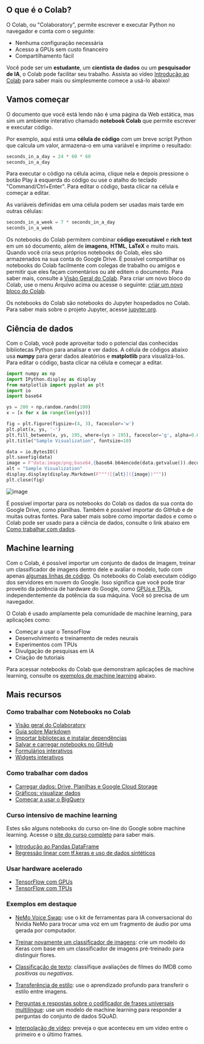 <div class="markdown-google-sans">
  <h2>O que é o Colab?</h2>
</div>

O Colab, ou "Colaboratory", permite escrever e executar Python no navegador e conta com o seguinte: 
- Nenhuma configuração necessária
- Acesso a GPUs sem custo financeiro
- Compartilhamento fácil

Você pode ser um <strong>estudante</strong>, um <strong>cientista de dados</strong> ou um <strong>pesquisador de IA</strong>, o Colab pode facilitar seu trabalho. Assista ao vídeo <a href="https://www.youtube.com/watch?v=inN8seMm7UI">Introdução ao Colab</a> para saber mais ou simplesmente comece a usá-lo abaixo!

<div class="markdown-google-sans">

## <strong>Vamos começar</strong>
</div>

O documento que você está lendo não é uma página da Web estática, mas sim um ambiente interativo chamado <strong>notebook Colab</strong> que permite escrever e executar código.

Por exemplo, aqui está uma <strong>célula de código</strong> com um breve script Python que calcula um valor, armazena-o em uma variável e imprime o resultado:

```python
seconds_in_a_day = 24 * 60 * 60
seconds_in_a_day
```

Para executar o código na célula acima, clique nela e depois pressione o botão Play à esquerda do código ou use o atalho do teclado "Command/Ctrl+Enter". Para editar o código, basta clicar na célula e começar a editar.

As variáveis definidas em uma célula podem ser usadas mais tarde em outras células:

```python
seconds_in_a_week = 7 * seconds_in_a_day
seconds_in_a_week
```

Os notebooks do Colab permitem combinar <strong>código executável</strong> e <strong>rich text</strong> em um só documento, além de <strong>imagens</strong>, <strong>HTML</strong>, <strong>LaTeX</strong> e muito mais. Quando você cria seus próprios notebooks do Colab, eles são armazenados na sua conta do Google Drive. É possível compartilhar os notebooks do Colab facilmente com colegas de trabalho ou amigos e permitir que eles façam comentários ou até editem o documento. Para saber mais, consulte a <a href="/notebooks/basic_features_overview.ipynb">Visão Geral do Colab</a>. Para criar um novo bloco do Colab, use o menu Arquivo acima ou acesse o seguinte: <a href="http://colab.research.google.com#create=true">criar um novo bloco do Colab</a>.

Os notebooks do Colab são notebooks do Jupyter hospedados no Colab. Para saber mais sobre o projeto Jupyter, acesse <a href="https://www.jupyter.org">jupyter.org</a>.

<div class="markdown-google-sans">

## Ciência de dados
</div>

Com o Colab, você pode aproveitar todo o potencial das conhecidas bibliotecas Python para analisar e ver dados. A célula de códigos abaixo usa <strong>numpy</strong> para gerar dados aleatórios e <strong>matplotlib</strong> para visualizá-los. Para editar o código, basta clicar na célula e começar a editar.

```python
import numpy as np
import IPython.display as display
from matplotlib import pyplot as plt
import io
import base64

ys = 200 + np.random.randn(100)
x = [x for x in range(len(ys))]

fig = plt.figure(figsize=(4, 3), facecolor='w')
plt.plot(x, ys, '-')
plt.fill_between(x, ys, 195, where=(ys > 195), facecolor='g', alpha=0.6)
plt.title("Sample Visualization", fontsize=10)

data = io.BytesIO()
plt.savefig(data)
image = F"data:image/png;base64,{base64.b64encode(data.getvalue()).decode()}"
alt = "Sample Visualization"
display.display(display.Markdown(F"""![{alt}]({image})"""))
plt.close(fig)
```

![image]()

É possível importar para os notebooks do Colab os dados da sua conta do Google Drive, como planilhas. Também é possível importar do GitHub e de muitas outras fontes. Para saber mais sobre como importar dados e como o Colab pode ser usado para a ciência de dados, consulte o link abaixo em <a href="#working-with-data">Como trabalhar com dados</a>.

<div class="markdown-google-sans">

## Machine learning
</div>

Com o Colab, é possível importar um conjunto de dados de imagem, treinar um classificador de imagens dentro dele e avaliar o modelo, tudo com apenas <a href="https://colab.research.google.com/github/tensorflow/docs/blob/master/site/en/tutorials/quickstart/beginner.ipynb">algumas linhas de código</a>. Os notebooks do Colab executam código dos servidores em nuvem do Google. Isso significa que você pode tirar proveito da potência de hardware do Google, como <a href="#using-accelerated-hardware">GPUs e TPUs</a>, independentemente da potência da sua máquina. Você só precisa de um navegador.

O Colab é usado amplamente pela comunidade de machine learning, para aplicações como:
- Começar a usar o TensorFlow
- Desenvolvimento e treinamento de redes neurais
- Experimentos com TPUs
- Divulgação de pesquisas em IA
- Criação de tutoriais

Para acessar notebooks do Colab que demonstram aplicações de machine learning, consulte os <a href="#machine-learning-examples">exemplos de machine learning</a> abaixo.

<div class="markdown-google-sans">

## Mais recursos

### Como trabalhar com Notebooks no Colab

</div>

- [Visão geral do Colaboratory](/notebooks/basic_features_overview.ipynb)
- [Guia sobre Markdown](/notebooks/markdown_guide.ipynb)
- [Importar bibliotecas e instalar dependências](/notebooks/snippets/importing_libraries.ipynb)
- [Salvar e carregar notebooks no GitHub](https://colab.research.google.com/github/googlecolab/colabtools/blob/main/notebooks/colab-github-demo.ipynb)
- [Formulários interativos](/notebooks/forms.ipynb)
- [Widgets interativos](/notebooks/widgets.ipynb)

<div class="markdown-google-sans">

<a name="working-with-data"></a>
### Como trabalhar com dados
</div>

- [Carregar dados: Drive, Planilhas e Google Cloud Storage](/notebooks/io.ipynb)
- [Gráficos: visualizar dados](/notebooks/charts.ipynb)
- [Começar a usar o BigQuery](/notebooks/bigquery.ipynb)

<div class="markdown-google-sans">

### Curso intensivo de machine learning

<div>

Estes são alguns notebooks do curso on-line do Google sobre machine learning. Acesse o <a href="https://developers.google.com/machine-learning/crash-course/">site do curso completo</a> para saber mais.
- [Introdução ao Pandas DataFrame](https://colab.research.google.com/github/google/eng-edu/blob/main/ml/cc/exercises/pandas_dataframe_ultraquick_tutorial.ipynb)
- [Regressão linear com tf.keras e uso de dados sintéticos](https://colab.research.google.com/github/google/eng-edu/blob/main/ml/cc/exercises/linear_regression_with_synthetic_data.ipynb)

<div class="markdown-google-sans">

<a name="using-accelerated-hardware"></a>
### Usar hardware acelerado
</div>

- [TensorFlow com GPUs](/notebooks/gpu.ipynb)
- [TensorFlow com TPUs](/notebooks/tpu.ipynb)

<div class="markdown-google-sans">

<a name="machine-learning-examples"></a>

### Exemplos em destaque

</div>

- <a href="https://colab.research.google.com/github/NVIDIA/NeMo/blob/stable/tutorials/VoiceSwapSample.ipynb">NeMo Voice Swap</a>: use o kit de ferramentas para IA conversacional do Nvidia NeMo para trocar uma voz em um fragmento de áudio por uma gerada por computador.

- <a href="https://tensorflow.org/hub/tutorials/tf2_image_retraining">Treinar novamente um classificador de imagens</a>: crie um modelo do Keras com base em um classificador de imagens pré-treinado para distinguir flores.
- <a href="https://tensorflow.org/hub/tutorials/tf2_text_classification">Classificação de texto</a>: classifique avaliações de filmes do IMDB como <em>positivas</em> ou <em>negativas</em>.
- <a href="https://tensorflow.org/hub/tutorials/tf2_arbitrary_image_stylization">Transferência de estilo</a>: use o aprendizado profundo para transferir o estilo entre imagens.
- <a href="https://tensorflow.org/hub/tutorials/retrieval_with_tf_hub_universal_encoder_qa">Perguntas e respostas sobre o codificador de frases universais multilíngue</a>: use um modelo de machine learning para responder a perguntas do conjunto de dados SQuAD.
- <a href="https://tensorflow.org/hub/tutorials/tweening_conv3d">Interpolação de vídeo</a>: preveja o que aconteceu em um vídeo entre o primeiro e o último frames.


